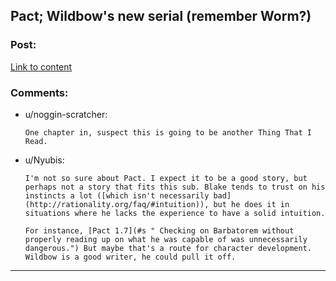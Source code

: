 ## Pact; Wildbow's new serial (remember Worm?)

### Post:

[Link to content](http://pactwebserial.wordpress.com/2013/12/17/bonds-1-1/)

### Comments:

- u/noggin-scratcher:
  ```
  One chapter in, suspect this is going to be another Thing That I Read.
  ```

- u/Nyubis:
  ```
  I'm not so sure about Pact. I expect it to be a good story, but perhaps not a story that fits this sub. Blake tends to trust on his instincts a lot ([which isn't necessarily bad](http://rationality.org/faq/#intuition)), but he does it in situations where he lacks the experience to have a solid intuition. 

  For instance, [Pact 1.7](#s " Checking on Barbatorem without properly reading up on what he was capable of was unnecessarily dangerous.") But maybe that's a route for character development. Wildbow is a good writer, he could pull it off.
  ```

---

